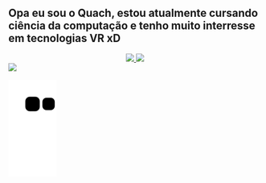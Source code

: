 ## Opa eu sou o Quach, estou atualmente cursando ciência da computação e tenho muito interresse em tecnologias VR xD
<div align="center">
  <a href="https://github.com/QuachRTX">
  <img height="180em" src="https://github-readme-stats.vercel.app/api?username=QuachRTX&show_icons=true&theme=dracula&include_all_commits=true&count_private=true"/>
  <img height="180em" src="https://github-readme-stats.vercel.app/api/top-langs/?username=QuachRTX&layout=compact&langs_count=7&theme=dracula"/>
</div>

<div> 
  <a href = "mailto:quach.vrc@gmail.com"><img src="https://img.shields.io/badge/-Gmail-%23333?style=for-the-badge&logo=gmail&logoColor=white" target="_blank"></a>
 
  ![Snake animation](https://github.com/rafaballerini/rafaballerini/blob/output/github-contribution-grid-snake.svg)
 
</div>


















<!---
- 👋 Hi, I’m @QuachRTX
- 👀 I’m interested in VR Tecnology
- 🌱 I’m currently learning PL/SQL/JavaScript/Python/C
- 💞️ I’m looking to collaborate on ...
- 📫 How to reach me ...
QuachRTX/QuachRTX is a ✨ special ✨ repository because its `README.md` (this file) appears on your GitHub profile.
You can click the Preview link to take a look at your changes.
--->
